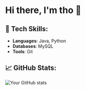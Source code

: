 # Hi there, I'm tho 👋

## 🚀 Tech Skills:
- **Languages**: Java, Python
- **Databases**: MySQL
- **Tools**: Git

## 📈 GitHub Stats:
![Your GitHub stats](https://github-readme-stats.vercel.app/api?username=dein-username&show_icons=true&theme=radical)

